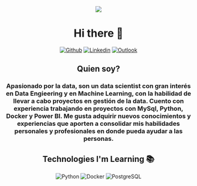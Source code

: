 <div id ="header" align="center">
  <img src="https://media.giphy.com/media/9JJtjLliEF5N68yf3e/giphy.gif"/>
  <h1 align="center"> Hi there 👋 </h1>
  <!-- Your badges
You can use the website to generate badges: https://shields.io/
-->

[![Github](https://img.shields.io/badge/-Github-000?style=flat&logo=Github&logoColor=white)](https://github.com/sibarra498)
[![Linkedin](https://img.shields.io/badge/-LinkedIn-blue?style=flat&logo=Linkedin&logoColor=white)](https://www.linkedin.com/in/sibarra498)
[![Outlook](https://img.shields.io/badge/-Outlook-0078D4?style=flat&logo=Microsoft-Outlook&logoColor=white)](mailto:sibarra92@javerianacali.edu.co)

  <h2 align="center"> Quien soy? </h2>
  <h3> Apasionado por la data, son un data scientist con gran interés en Data Engieering y en Machine Learning, con la habilidad de llevar a cabo proyectos en gestión de la data. Cuento con experiencia trabajando en proyectos con MySql, Python, Docker y Power BI. Me gusta adquirir nuevos conocimientos y experiencias que aporten a consolidar mis habilidades personales y profesionales en donde pueda ayudar a las    personas. 
  </h3>

  ## Technologies I'm Learning :books:
  ![Python](http://img.shields.io/badge/-Python-3776AB?style=flat-square&logo=python&logoColor=ffff4a)
  ![Docker](https://img.shields.io/badge/-Docker-black?style=flat-square&logo=docker)
  ![PostgreSQL](https://img.shields.io/badge/-PostgreSQL-336791?style=flat-square&logo=postgresql)
</div>
  
